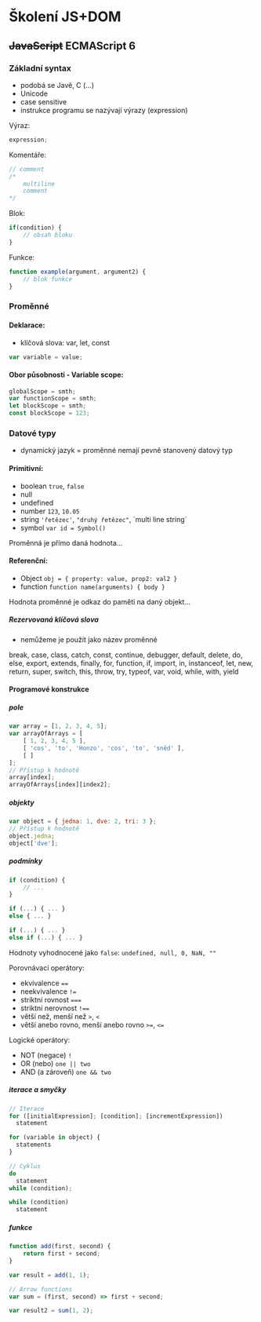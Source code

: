 # Školení JS+DOM

## ~~JavaScript~~ ECMAScript 6

### Základní syntax
- podobá se Javě, C (...)
- Unicode
- case sensitive
- instrukce programu se nazývají výrazy (expression)

Výraz:
```js
expression;
```

Komentáře:
```js
// comment
/* 
	multiline
	comment
*/
```

Blok:
```js
if(condition) {
	// obsah bloku
}
```

Funkce:
```js
function example(argument, argument2) {
	// blok funkce
}
```

### Proměnné

#### Deklarace:
- klíčová slova: var, let, const

```js
var variable = value;
```

#### Obor působnosti - Variable scope:
```js
globalScope = smth;
var functionScope = smth;
let blockScope = smth;
const blockScope = 123;
```

### Datové typy
- dynamický jazyk = proměnné nemají pevně stanovený datový typ

#### Primitivní:

- boolean `true`, `false`
- null
- undefined
- number `123`, `10.05`
- string `'řetězec'`, `"druhý řetězec"`, \`multi line string\`
- symbol `var id = Symbol()`

Proměnná je přímo daná hodnota...  

#### Referenční:

- Object `obj = { property: value, prop2: val2 }`
- function `function name(arguments) { body }`

Hodnota proměnné je odkaz do paměti na daný objekt...

##### Rezervovaná klíčová slova

- nemůžeme je použít jako název proměnné

break, case, class, catch, const, continue, debugger, default, delete, do, else, export, extends, finally, for, function, if, import, in, instanceof, let, new, return, super, switch, this, throw, try, typeof, var, void, while, with, yield

#### Programové konstrukce

##### pole
```js
var array = [1, 2, 3, 4, 5];
var arrayOfArrays = [
	[ 1, 2, 3, 4, 5 ],
	[ 'cos', 'to', 'Honzo', 'cos', 'to', 'sněd' ],
	[ ]
];
// Přístup k hodnotě 
array[index];
arrayOfArrays[index][index2];
```

##### objekty
```js
var object = { jedna: 1, dve: 2, tri: 3 };
// Přístup k hodnotě
object.jedna;
object['dve'];
```

##### podmínky
```js
if (condition) { 
	// ...
}

if (...) { ... }
else { ... }

if (...) { ... }
else if (...) { ... }
```
Hodnoty vyhodnocené jako `false`: `undefined, null, 0, NaN, ""`

Porovnávací operátory:
- ekvivalence `==`
- neekvivalence `!=`
- striktní rovnost `===`
- striktní nerovnost `!==`
- větší než, menší než `>`, `<`
- větší anebo rovno, menší anebo rovno `>=`, `<=`

Logické operátory:
- NOT (negace) `!`
- OR (nebo) `one || two`
- AND (a zároveň) `one && two`

##### iterace a smyčky

```js
// Iterace
for ([initialExpression]; [condition]; [incrementExpression])
  statement

for (variable in object) {
  statements
}

// Cyklus 
do
  statement
while (condition);

while (condition)
  statement
```

##### funkce

```js
function add(first, second) {
	return first + second;
}

var result = add(1, 1);

// Arrow functions
var sum = (first, second) => first + second;

var result2 = sum(1, 2);
```